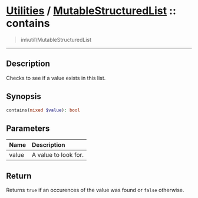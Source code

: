 # [Utilities](util.md) / [MutableStructuredList](util-MutableStructuredList.md) :: contains
 > im\util\MutableStructuredList
____

## Description
Checks to see if a value exists in this list.

## Synopsis
```php
contains(mixed $value): bool
```

## Parameters
| Name | Description |
| :--- | :---------- |
| value | A value to look for. |

## Return
Returns `true` if an occurences of the value
was found or `false` otherwise.
